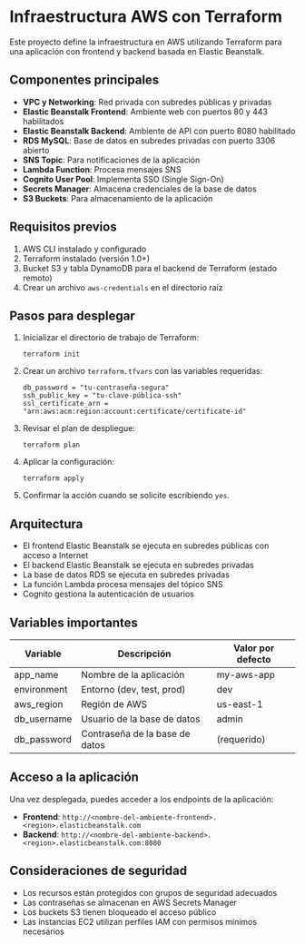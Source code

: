 # Infraestructura AWS con Terraform

Este proyecto define la infraestructura en AWS utilizando Terraform para una aplicación con frontend y backend basada en Elastic Beanstalk.

## Componentes principales

- **VPC y Networking**: Red privada con subredes públicas y privadas
- **Elastic Beanstalk Frontend**: Ambiente web con puertos 80 y 443 habilitados
- **Elastic Beanstalk Backend**: Ambiente de API con puerto 8080 habilitado
- **RDS MySQL**: Base de datos en subredes privadas con puerto 3306 abierto
- **SNS Topic**: Para notificaciones de la aplicación
- **Lambda Function**: Procesa mensajes SNS
- **Cognito User Pool**: Implementa SSO (Single Sign-On)
- **Secrets Manager**: Almacena credenciales de la base de datos
- **S3 Buckets**: Para almacenamiento de la aplicación

## Requisitos previos

1. AWS CLI instalado y configurado
2. Terraform instalado (versión 1.0+)
3. Bucket S3 y tabla DynamoDB para el backend de Terraform (estado remoto)
4. Crear un archivo `aws-credentials` en el directorio raíz

## Pasos para desplegar

1. Inicializar el directorio de trabajo de Terraform:
   ```
   terraform init
   ```

2. Crear un archivo `terraform.tfvars` con las variables requeridas:
   ```
   db_password = "tu-contraseña-segura"
   ssh_public_key = "tu-clave-pública-ssh"
   ssl_certificate_arn = "arn:aws:acm:region:account:certificate/certificate-id"
   ```

3. Revisar el plan de despliegue:
   ```
   terraform plan
   ```

4. Aplicar la configuración:
   ```
   terraform apply
   ```

5. Confirmar la acción cuando se solicite escribiendo `yes`.

## Arquitectura

- El frontend Elastic Beanstalk se ejecuta en subredes públicas con acceso a Internet
- El backend Elastic Beanstalk se ejecuta en subredes privadas
- La base de datos RDS se ejecuta en subredes privadas
- La función Lambda procesa mensajes del tópico SNS
- Cognito gestiona la autenticación de usuarios

## Variables importantes

| Variable | Descripción | Valor por defecto |
|----------|-------------|-------------------|
| app_name | Nombre de la aplicación | my-aws-app |
| environment | Entorno (dev, test, prod) | dev |
| aws_region | Región de AWS | us-east-1 |
| db_username | Usuario de la base de datos | admin |
| db_password | Contraseña de la base de datos | (requerido) |

## Acceso a la aplicación

Una vez desplegada, puedes acceder a los endpoints de la aplicación:

- **Frontend**: `http://<nombre-del-ambiente-frontend>.<region>.elasticbeanstalk.com`
- **Backend**: `http://<nombre-del-ambiente-backend>.<region>.elasticbeanstalk.com:8080`

## Consideraciones de seguridad

- Los recursos están protegidos con grupos de seguridad adecuados
- Las contraseñas se almacenan en AWS Secrets Manager
- Los buckets S3 tienen bloqueado el acceso público
- Las instancias EC2 utilizan perfiles IAM con permisos mínimos necesarios
